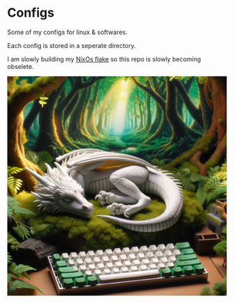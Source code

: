 
# Configs

Some of my configs for linux & softwares.

Each config is stored in a seperate directory.

I am slowly building my [NixOs flake](https://github.com/briossant/Nix-sa-mere-Os) so this repo is slowly becoming obselete.

![Cool image](https://github.com/briossant/Configs/blob/main/images/for-the-README.png)
